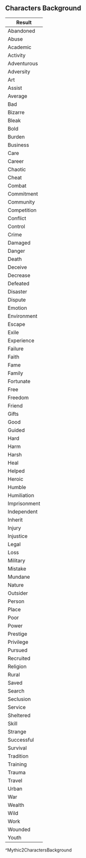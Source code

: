 ## Characters Background
| Result       |
| ------------ |
| Abandoned    |
| Abuse        |
| Academic     |
| Activity     |
| Adventurous  |
| Adversity    |
| Art          |
| Assist       |
| Average      |
| Bad          |
| Bizarre      |
| Bleak        |
| Bold         |
| Burden       |
| Business     |
| Care         |
| Career       |
| Chaotic      |
| Cheat        |
| Combat       |
| Commitment   |
| Community    |
| Competition  |
| Conflict     |
| Control      |
| Crime        |
| Damaged      |
| Danger       |
| Death        |
| Deceive      |
| Decrease     |
| Defeated     |
| Disaster     |
| Dispute      |
| Emotion      |
| Environment  |
| Escape       |
| Exile        |
| Experience   |
| Failure      |
| Faith        |
| Fame         |
| Family       |
| Fortunate    |
| Free         |
| Freedom      |
| Friend       |
| Gifts        |
| Good         |
| Guided       |
| Hard         |
| Harm         |
| Harsh        |
| Heal         |
| Helped       |
| Heroic       |
| Humble       |
| Humiliation  |
| Imprisonment |
| Independent  |
| Inherit      |
| Injury       |
| Injustice    |
| Legal        |
| Loss         |
| Military     |
| Mistake      |
| Mundane      |
| Nature       |
| Outsider     |
| Person       |
| Place        |
| Poor         |
| Power        |
| Prestige     |
| Privilege    |
| Pursued      |
| Recruited    |
| Religion     |
| Rural        |
| Saved        |
| Search       |
| Seclusion    |
| Service      |
| Sheltered    |
| Skill        |
| Strange      |
| Successful   |
| Survival     |
| Tradition    |
| Training     |
| Trauma       |
| Travel       |
| Urban        |
| War          |
| Wealth       |
| Wild         |
| Work         |
| Wounded      |
| Youth        |
^Mythic2CharactersBackground